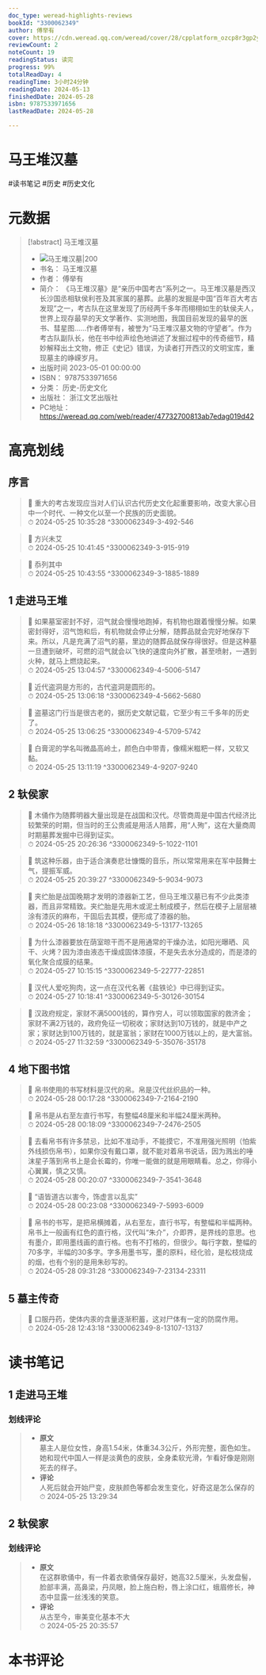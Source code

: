 ```yaml
---
doc_type: weread-highlights-reviews
bookId: "3300062349"
author: 傅举有
cover: https://cdn.weread.qq.com/weread/cover/28/cpplatform_ozcp8r3gp2yjfnpzjnjghm/t7_cpplatform_ozcp8r3gp2yjfnpzjnjghm1687323151.jpg
reviewCount: 2
noteCount: 19
readingStatus: 读完
progress: 99%
totalReadDay: 4
readingTime: 3小时24分钟
readingDate: 2024-05-13
finishedDate: 2024-05-28
isbn: 9787533971656
lastReadDate: 2024-05-28

---
```


# 马王堆汉墓


#读书笔记 #历史 #历史文化

# 元数据
> [!abstract] 马王堆汉墓
> - ![ 马王堆汉墓|200](https://cdn.weread.qq.com/weread/cover/28/cpplatform_ozcp8r3gp2yjfnpzjnjghm/t7_cpplatform_ozcp8r3gp2yjfnpzjnjghm1687323151.jpg)
> - 书名： 马王堆汉墓
> - 作者： 傅举有
> - 简介： 《马王堆汉墓》是“亲历中国考古”系列之一。马王堆汉墓是西汉长沙国丞相轪侯利苍及其家属的墓葬。此墓的发掘是中国“百年百大考古发现”之一，考古队在这里发现了历经两千多年而栩栩如生的轪侯夫人，世界上现存最早的天文学著作、实测地图，我国目前发现的最早的医书、彗星图……作者傅举有，被誉为“马王堆汉墓文物的守望者”。作为考古队副队长，他在书中绘声绘色地讲述了发掘过程中的传奇细节，精妙解释出土文物，修正《史记》错误，为读者打开西汉的文明宝库，重现墓主的峥嵘岁月。
> - 出版时间 2023-05-01 00:00:00
> - ISBN： 9787533971656
> - 分类： 历史-历史文化
> - 出版社： 浙江文艺出版社
> - PC地址：https://weread.qq.com/web/reader/47732700813ab7edag019d42

# 高亮划线


## 序言

> 📌 重大的考古发现应当对人们认识古代历史文化起重要影响，改变大家心目中一个时代、一种文化以至一个民族的历史面貌。  
> ⏱ 2024-05-25 10:35:28 ^3300062349-3-492-546

> 📌 方兴未艾  
> ⏱ 2024-05-25 10:41:45 ^3300062349-3-915-919

> 📌 忝列其中  
> ⏱ 2024-05-25 10:43:55 ^3300062349-3-1885-1889

## 1 走进马王堆

> 📌 如果墓室密封不好，沼气就会慢慢地跑掉，有机物也跟着慢慢分解。如果密封得好，沼气饱和后，有机物就会停止分解，随葬品就会完好地保存下来。所以，凡是充满了沼气的墓，里边的随葬品就保存得很好。但是这种墓一旦遭到破坏，可燃的沼气就会以飞快的速度向外扩散，甚至喷射，一遇到火种，就马上燃烧起来。  
> ⏱ 2024-05-25 13:04:57 ^3300062349-4-5006-5147

> 📌 近代盗洞是方形的，古代盗洞是圆形的。  
> ⏱ 2024-05-25 13:06:18 ^3300062349-4-5662-5680

> 📌 盗墓这门行当是很古老的，据历史文献记载，它至少有三千多年的历史了。  
> ⏱ 2024-05-25 13:06:25 ^3300062349-4-5709-5742

> 📌 白膏泥的学名叫微晶高岭土，颜色白中带青，像糯米糍粑一样，又软又黏。  
> ⏱ 2024-05-25 13:11:19 ^3300062349-4-9207-9240

## 2 轪侯家

> 📌 木俑作为随葬明器大量出现是在战国和汉代。尽管商周是中国古代经济比较繁荣的时期，但当时的王公贵戚是用活人陪葬，用“人殉”，这在大量商周时期墓葬发掘中已得到证实。  
> ⏱ 2024-05-25 20:26:36 ^3300062349-5-1022-1101

> 📌 筑这种乐器，由于适合演奏悲壮慷慨的音乐，所以常常用来在军中鼓舞士气，提振军威。  
> ⏱ 2024-05-25 20:39:27 ^3300062349-5-9034-9073

> 📌 夹纻胎是战国晚期才发明的漆器新工艺，但马王堆汉墓已有不少此类漆器，而且非常精致。夹纻胎是先用木或泥土制成模子，然后在模子上层层裱涂有漆灰的麻布，干固后去其模，便形成了漆器的胎。  
> ⏱ 2024-05-26 18:18:18 ^3300062349-5-13177-13265

> 📌 为什么漆器要放在荫室晾干而不是用通常的干燥办法，如阳光曝晒、风干、火烤？因为漆由液态干燥成固体漆膜，不是失去水分造成的，而是漆的氧化聚合成膜的结果。  
> ⏱ 2024-05-27 10:15:15 ^3300062349-5-22777-22851

> 📌 汉代人爱吃狗肉，这一点在汉代名著《盐铁论》中已得到证实。  
> ⏱ 2024-05-27 10:18:41 ^3300062349-5-30126-30154

> 📌 汉政府规定，家财不满5000钱的，算作穷人，可以领取国家的救济金；家财不满2万钱的，政府免征一切税收；家财达到10万钱的，就是中产之家；家财达到100万钱的，就是富翁；家财在1000万钱以上的，是大富翁。  
> ⏱ 2024-05-27 11:32:59 ^3300062349-5-35076-35178

## 4 地下图书馆

> 📌 帛书使用的书写材料是汉代的帛。帛是汉代丝织品的一种。  
> ⏱ 2024-05-28 00:17:28 ^3300062349-7-2164-2190

> 📌 帛书是从右至左直行书写，有整幅48厘米和半幅24厘米两种。  
> ⏱ 2024-05-28 00:18:09 ^3300062349-7-2476-2505

> 📌 去看帛书有许多禁忌，比如不准动手，不能摸它，不准用强光照明（怕紫外线损伤帛书），如果你没有戴口罩，就不能对着帛书说话，因为溅出的唾沫星子落到帛书上是会长霉的，你唯一能做的就是用眼睛看。总之，你得小心翼翼，慎之又慎。  
> ⏱ 2024-05-28 00:20:07 ^3300062349-7-3541-3648

> 📌 “语皆道古以害今，饰虚言以乱实”  
> ⏱ 2024-05-28 00:23:08 ^3300062349-7-5993-6009

> 📌 帛书的书写，是把帛横摊着，从右至左，直行书写，有整幅和半幅两种。
帛书上一般画有红色的直行格，汉代叫“朱介”，介即界，是界线的意思。也有墨介，即用墨线画的直行格。也有不打格的，但很少。每行字数，整幅的70多字，半幅的30多字。字多用墨书写，墨的原料，经化验，是松枝烧成的烟，也有个别的是用朱砂写的。  
> ⏱ 2024-05-28 09:31:28 ^3300062349-7-23134-23311

## 5 墓主传奇

> 📌 口服丹药，使体内汞的含量逐渐积蓄，这对尸体有一定的防腐作用。  
> ⏱ 2024-05-28 12:43:18 ^3300062349-8-13107-13137



# 读书笔记


## 1 走进马王堆

### 划线评论
> - **原文**  
>  墓主人是位女性，身高1.54米，体重34.3公斤，外形完整，面色如生。她和现代中国人一样是淡黄色的皮肤，全身柔软光滑，乍看好像是刚刚死去的样子。
> - **评论**  
>   人死后就会开始尸变，皮肤颜色等都会发生变化，好奇这是怎么保存的  
> ⏱ 2024-05-25 13:29:34 
   
## 2 轪侯家

### 划线评论
> - **原文**  
>  在这群歌俑中，有一件着衣歌俑保存最好，她高32.5厘米，头发盘髻，脸部丰满，高鼻梁，丹凤眼，脸上施白粉，唇上涂口红，蛾眉修长，神态中显露一丝浅浅的笑意。
> - **评论**  
>   从古至今，审美变化基本不大  
> ⏱ 2024-05-25 20:35:57 
   


# 本书评论


